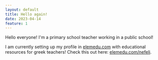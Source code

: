 ```yaml
---
layout: default
title: Hello again!
date: 2023-04-14
feature: 1
---
```


Hello everyone!
I'm a primary school teacher working in a public school!

I am currently setting up my profile in [elemedu.com](https://elemedu.com/) with educational resources for greek teachers!
Check this out here: [elemedu.com/nefeli](https://elemedu.com/nefeli).